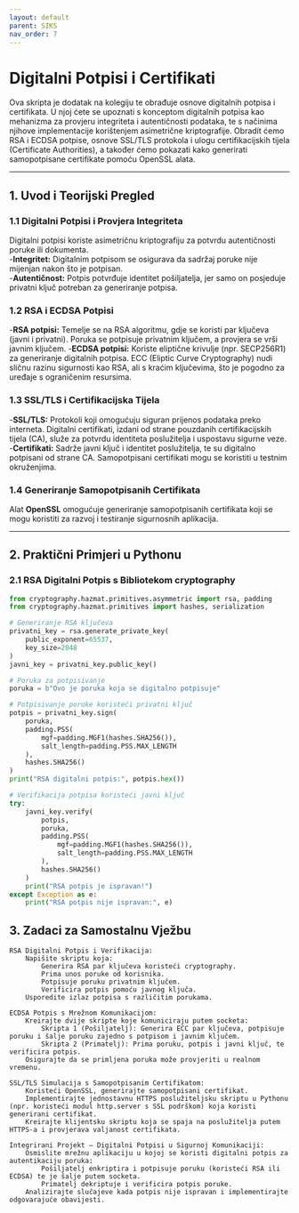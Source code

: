 ```yaml
---
layout: default
parent: SIKS
nav_order: 7
---
```


# Digitalni Potpisi i Certifikati

Ova skripta je dodatak na kolegiju te obrađuje osnove digitalnih potpisa i certifikata. U njoj ćete se upoznati s konceptom digitalnih potpisa kao mehanizma za provjeru integriteta i autentičnosti podataka, te s načinima njihove implementacije korištenjem asimetrične kriptografije. Obradit ćemo RSA i ECDSA potpise, osnove SSL/TLS protokola i ulogu certifikacijskih tijela (Certificate Authorities), a također ćemo pokazati kako generirati samopotpisane certifikate pomoću OpenSSL alata.

---

## 1. Uvod i Teorijski Pregled

### 1.1 Digitalni Potpisi i Provjera Integriteta

Digitalni potpisi koriste asimetričnu kriptografiju za potvrdu autentičnosti poruke ili dokumenta.  
-**Integritet:** Digitalnim potpisom se osigurava da sadržaj poruke nije mijenjan nakon što je potpisan.  
-**Autentičnost:** Potpis potvrđuje identitet pošiljatelja, jer samo on posjeduje privatni ključ potreban za generiranje potpisa.

### 1.2 RSA i ECDSA Potpisi
-**RSA potpisi:** Temelje se na RSA algoritmu, gdje se koristi par ključeva (javni i privatni). Poruka se potpisuje privatnim ključem, a provjera se vrši javnim ključem.
-**ECDSA potpisi:** Koriste eliptične krivulje (npr. SECP256R1) za generiranje digitalnih potpisa. ECC (Eliptic Curve Cryptography) nudi sličnu razinu sigurnosti kao RSA, ali s kraćim ključevima, što je pogodno za uređaje s ograničenim resursima.

### 1.3 SSL/TLS i Certifikacijska Tijela

-**SSL/TLS:** Protokoli koji omogućuju siguran prijenos podataka preko interneta. Digitalni certifikati, izdani od strane pouzdanih certifikacijskih tijela (CA), služe za potvrdu identiteta poslužitelja i uspostavu sigurne veze.
-**Certifikati:** Sadrže javni ključ i identitet poslužitelja, te su digitalno potpisani od strane CA. Samopotpisani certifikati mogu se koristiti u testnim okruženjima.

### 1.4 Generiranje Samopotpisanih Certifikata

Alat **OpenSSL** omogućuje generiranje samopotpisanih certifikata koji se mogu koristiti za razvoj i testiranje sigurnosnih aplikacija.

---

## 2. Praktični Primjeri u Pythonu

### 2.1 RSA Digitalni Potpis s Bibliotekom cryptography

```python
from cryptography.hazmat.primitives.asymmetric import rsa, padding
from cryptography.hazmat.primitives import hashes, serialization

# Generiranje RSA ključeva
privatni_key = rsa.generate_private_key(
    public_exponent=65537,
    key_size=2048
)
javni_key = privatni_key.public_key()

# Poruka za potpisivanje
poruka = b"Ovo je poruka koja se digitalno potpisuje"

# Potpisivanje poruke koristeći privatni ključ
potpis = privatni_key.sign(
    poruka,
    padding.PSS(
        mgf=padding.MGF1(hashes.SHA256()),
        salt_length=padding.PSS.MAX_LENGTH
    ),
    hashes.SHA256()
)
print("RSA digitalni potpis:", potpis.hex())

# Verifikacija potpisa koristeći javni ključ
try:
    javni_key.verify(
        potpis,
        poruka,
        padding.PSS(
            mgf=padding.MGF1(hashes.SHA256()),
            salt_length=padding.PSS.MAX_LENGTH
        ),
        hashes.SHA256()
    )
    print("RSA potpis je ispravan!")
except Exception as e:
    print("RSA potpis nije ispravan:", e)
```

## 3. Zadaci za Samostalnu Vježbu

    RSA Digitalni Potpis i Verifikacija:
        Napišite skriptu koja:
            Generira RSA par ključeva koristeći cryptography.
            Prima unos poruke od korisnika.
            Potpisuje poruku privatnim ključem.
            Verificira potpis pomoću javnog ključa.
        Usporedite izlaz potpisa s različitim porukama.

    ECDSA Potpis s Mrežnom Komunikacijom:
        Kreirajte dvije skripte koje komuniciraju putem socketa:
            Skripta 1 (Pošiljatelj): Generira ECC par ključeva, potpisuje poruku i šalje poruku zajedno s potpisom i javnim ključem.
            Skripta 2 (Primatelj): Prima poruku, potpis i javni ključ, te verificira potpis.
        Osigurajte da se primljena poruka može provjeriti u realnom vremenu.

    SSL/TLS Simulacija s Samopotpisanim Certifikatom:
        Koristeći OpenSSL, generirajte samopotpisani certifikat.
        Implementirajte jednostavnu HTTPS poslužiteljsku skriptu u Pythonu (npr. koristeći modul http.server s SSL podrškom) koja koristi generirani certifikat.
        Kreirajte klijentsku skriptu koja se spaja na poslužitelja putem HTTPS-a i provjerava valjanost certifikata.

    Integrirani Projekt – Digitalni Potpisi u Sigurnoj Komunikaciji:
        Osmislite mrežnu aplikaciju u kojoj se koristi digitalni potpis za autentikaciju poruka:
            Pošiljatelj enkriptira i potpisuje poruku (koristeći RSA ili ECDSA) te je šalje putem socketa.
            Primatelj dekriptuje i verificira potpis poruke.
        Analizirajte slučajeve kada potpis nije ispravan i implementirajte odgovarajuće obavijesti.
